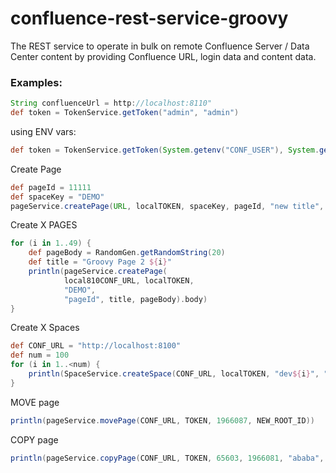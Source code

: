 # confluence-rest-service-groovy

The REST service to operate in bulk on remote Confluence Server / Data Center content by providing Confluence URL, login data and content data.

### Examples:

```groovy
String confluenceUrl = http://localhost:8110"
def token = TokenService.getToken("admin", "admin")
```

using ENV vars:
```groovy
def token = TokenService.getToken(System.getenv("CONF_USER"), System.getenv("CONF_PASS"))
```


Create Page

```groovy
def pageId = 11111
def spaceKey = "DEMO"
pageService.createPage(URL, localTOKEN, spaceKey, pageId, "new title", "body")
```

Create X PAGES

```groovy
for (i in 1..49) {
    def pageBody = RandomGen.getRandomString(20)
    def title = "Groovy Page 2 ${i}"
    println(pageService.createPage(
            local810CONF_URL, localTOKEN,
            "DEMO",
            "pageId", title, pageBody).body)
}
```

Create X Spaces

```groovy
def CONF_URL = "http://localhost:8100"
def num = 100
for (i in 1..<num) {
    println(SpaceService.createSpace(CONF_URL, localTOKEN, "dev${i}", "dev${i}"))
}
```
MOVE page
```groovy
println(pageService.movePage(CONF_URL, TOKEN, 1966087, NEW_ROOT_ID))
```

COPY page
```groovy
println(pageService.copyPage(CONF_URL, TOKEN, 65603, 1966081, "ababa", true, false, false))
```
